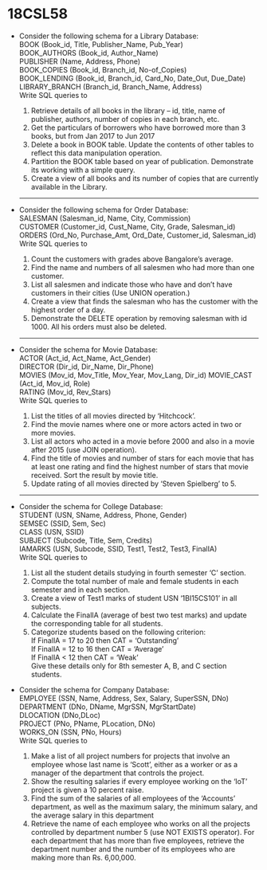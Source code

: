 # 18CSL58


* Consider the following schema for a Library Database: <br>
	BOOK (Book_id, Title, Publisher_Name, Pub_Year)</br>
	BOOK_AUTHORS (Book_id, Author_Name)</br>
	PUBLISHER (Name, Address, Phone)</br>
	BOOK_COPIES (Book_id, Branch_id, No-of_Copies) </br>
	BOOK_LENDING (Book_id, Branch_id, Card_No, Date_Out, Due_Date) </br>
	LIBRARY_BRANCH (Branch_id, Branch_Name, Address)</br>
	Write SQL queries to
	1. Retrieve details of all books in the library – id, title, name of publisher, authors,
	number of copies in each branch, etc.
	2. Get the particulars of borrowers who have borrowed more than 3 books, but from Jan
	2017 to Jun 2017
	3. Delete a book in BOOK table. Update the contents of other tables to reflect this data
	manipulation operation.
	4. Partition the BOOK table based on year of publication. Demonstrate its working with a
	simple query.
	5. Create a view of all books and its number of copies that are currently available in the
	Library.
	------

* Consider the following schema for Order Database:<br>
	SALESMAN (Salesman_id, Name, City, Commission)</br>
	CUSTOMER (Customer_id, Cust_Name, City, Grade, Salesman_id) </br>
	ORDERS (Ord_No, Purchase_Amt, Ord_Date, Customer_id, Salesman_id) </br>
	Write SQL queries to
	1. Count the customers with grades above Bangalore’s average.
	2. Find the name and numbers of all salesmen who had more than one customer.
	3. List all salesmen and indicate those who have and don’t have customers in their cities
	(Use UNION operation.)
	4. Create a view that finds the salesman who has the customer with the highest order of a
	day.
	5. Demonstrate the DELETE operation by removing salesman with id 1000. All his orders
	must also be deleted.
	-----

* Consider the schema for Movie Database: <br>
	ACTOR (Act_id, Act_Name, Act_Gender)<br>
	DIRECTOR (Dir_id, Dir_Name, Dir_Phone)<br>
	MOVIES (Mov_id, Mov_Title, Mov_Year, Mov_Lang, Dir_id) MOVIE_CAST (Act_id, Mov_id, Role)<br>
	RATING (Mov_id, Rev_Stars)<br>
	Write SQL queries to
	1. List the titles of all movies directed by ‘Hitchcock’.
	2. Find the movie names where one or more actors acted in two or more movies.
	3. List all actors who acted in a movie before 2000 and also in a movie after
	2015 (use JOIN operation).
	4. Find the title of movies and number of stars for each movie that has at least one
	rating and find the highest number of stars that movie received. Sort the result by
		  movie title.
	5. Update rating of all movies directed by ‘Steven Spielberg’ to 5.
	-----

* Consider the schema for College Database:<br>
	STUDENT (USN, SName, Address, Phone, Gender)<br>
	SEMSEC (SSID, Sem, Sec)<br>
	CLASS (USN, SSID)<br>
	SUBJECT (Subcode, Title, Sem, Credits)<br>
	IAMARKS (USN, Subcode, SSID, Test1, Test2, Test3, FinalIA) <br>Write SQL queries to<br>
	1. List all the student details studying in fourth semester ‘C’ section.
	2. Compute the total number of male and female students in each semester and in each
	section.
	3. Create a view of Test1 marks of student USN ‘1BI15CS101’ in all subjects.
	4. Calculate the FinalIA (average of best two test marks) and update the
	corresponding table for all students.
	5. Categorize students based on the following criterion:<br>
	If FinalIA = 17 to 20 then CAT = ‘Outstanding’<br>
	If FinalIA = 12 to 16 then CAT = ‘Average’<br>
	If FinalIA < 12 then CAT = ‘Weak’<br>
	Give these details only for 8th semester A, B, and C section students.

* Consider the schema for Company Database:<br>
	EMPLOYEE (SSN, Name, Address, Sex, Salary, SuperSSN, DNo)<br> 
	DEPARTMENT (DNo, DName, MgrSSN, MgrStartDate)<br> 
	DLOCATION (DNo,DLoc)<br>
	PROJECT (PNo, PName, PLocation, DNo)<br>
	WORKS_ON (SSN, PNo, Hours)<br> 
	Write SQL queries to
	1. Make a list of all project numbers for projects that involve an employee whose last name is ‘Scott’, either as a worker or as a manager of the department that controls the project.
	2. Show the resulting salaries if every employee working on the ‘IoT’ project is given a 10 percent raise.
	3. Find the sum of the salaries of all employees of the ‘Accounts’ department, as well as the maximum salary, the minimum salary, and the average salary in this department
	4. Retrieve the name of each employee who works on all the projects controlled by department number 5 (use NOT EXISTS operator). For each department that has more than five employees, retrieve the department number and the number of its employees who are making more than Rs. 6,00,000.
